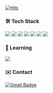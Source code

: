 [![Hits](https://hits.seeyoufarm.com/api/count/incr/badge.svg?url=https%3A%2F%2Fgithub.com%2Fnain93&count_bg=%2379C83D&title_bg=%23555555&icon=&icon_color=%23E7E7E7&title=hits&edge_flat=false)](https://hits.seeyoufarm.com)

<h3>🛠 Tech Stack</h3>

<img src="https://img.shields.io/badge/Flutter-02569B?style=flat-square&logo=Flutter&logoColor=white"/> <img src="https://img.shields.io/badge/Dart-0175C2?style=flat-square&logo=Dart&logoColor=white"/> <img src="https://img.shields.io/badge/Typescript-3178C6?style=flat-square&logo=Typescript&logoColor=white"/> <img src="https://img.shields.io/badge/React Native-61DAFB?style=flat-square&logo=React&logoColor=black"/> <img src="https://img.shields.io/badge/React-61DAFB?style=flat-square&logo=React&logoColor=black"/> <img src="https://img.shields.io/badge/Next.js-000000?style=flat-square&logo=Next.js&logoColor=white"/> <img src="https://img.shields.io/badge/Firebase-FFCA28?style=flat-square&logo=firebase&logoColor=black"/>
 
<h3>🔖 Learning</h3>
<img src="https://img.shields.io/badge/kotlin-%237F52FF.svg?style=flat-square&logo=kotlin&logoColor=white" />

 <h3>✉️ Contact</h3>
 
[![Gmail Badge](https://img.shields.io/badge/Gmail-D14836?style=flat-square&logo=gmail&logoColor=white)](mailto:rnrb555@gmail.com)

<!-- <img src="https://img.shields.io/badge/Node.js-339933?style=flat-square&logo=Node.js&logoColor=white"/> -->


<!-- <p align="left"><img src="https://github-readme-stats.vercel.app/api/top-langs/?username=nain93&langs_count=10&theme=tokyonight&layout=compact" alt="nain93 :: Top Langs" /></p>  -->

<!-- <a href="https://dooboo.io"><img src="https://stats.dooboo.io/api/github-stats-advanced?login=nain93" width="600" /></a> -->
